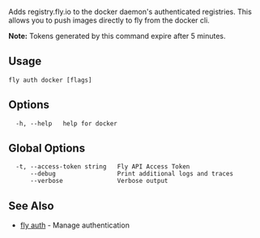 Adds registry.fly.io to the docker daemon's authenticated
registries. This allows you to push images directly to fly from
the docker cli.

**Note:** Tokens generated by this command expire after 5 minutes.

## Usage
~~~
fly auth docker [flags]
~~~

## Options

~~~
  -h, --help   help for docker
~~~

## Global Options

~~~
  -t, --access-token string   Fly API Access Token
      --debug                 Print additional logs and traces
      --verbose               Verbose output
~~~

## See Also

* [fly auth](/docs/flyctl/auth/)	 - Manage authentication

